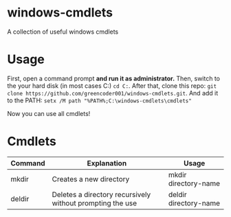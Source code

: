 # windows-cmdlets

A collection of useful windows cmdlets

# Usage

First, open a command prompt **and run it as administrator.**
Then, switch to the your hard disk (in most cases C:)
`cd C:`.
After that, clone this repo:
`git clone https://github.com/greencoder001/windows-cmdlets.git`.
And add it to the PATH: `setx /M path "%PATH%;C:\windows-cmdlets\cmdlets"`

Now you can use all cmdlets!

# Cmdlets


| Command | Explanation | Usage |
| ------ | ------ | ------ |
| mkdir | Creates a new directory | mkdir directory-name |
| deldir | Deletes a directory recursively without prompting the use | deldir directory-name |
